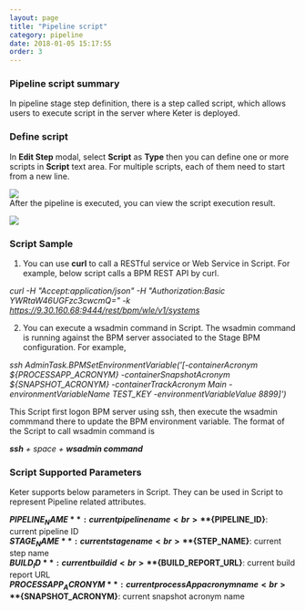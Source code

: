 ```yaml
---
layout: page
title: "Pipeline script"
category: pipeline
date: 2018-01-05 15:17:55
order: 3
---
```

### Pipeline script summary

  In pipeline stage step definition, there is a step called script, which allows users to execute script in the server where Keter is deployed.

### Define script

  In **Edit Step** modal, select **Script** as **Type** then you can define one or more scripts in **Script** text area. For multiple scripts, each of them need to start from a new line.
  
  ![][pipeline_create_script]
  <br>
  After the pipeline is executed, you can view the script execution result.
  
  ![][pipeline_script_result]  
  
### Script Sample

  1. You can use **curl** to call a RESTful service or Web Service in Script. For example, below script calls a BPM REST API by curl.
  
  *curl -H "Accept:application/json" -H "Authorization:Basic YWRtaW46UGFzc3cwcmQ=" -k https://9.30.160.68:9444/rest/bpm/wle/v1/systems*
  
  2. You can execute a wsadmin command in Script. The wsadmin command is running against the BPM server associated to the Stage BPM configuration. For example,
  
  *ssh AdminTask.BPMSetEnvironmentVariable('[-containerAcronym ${PROCESSAPP_ACRONYM} -containerSnapshotAcronym ${SNAPSHOT_ACRONYM} -containerTrackAcronym Main -environmentVariableName TEST_KEY -environmentVariableValue 8899]')*
  
  This Script first logon BPM server using ssh, then execute the wsadmin commmand there to update the BPM environment variable. The format of the Script to call wsadmin command is 

***ssh** + space + **wsadmin command***

### Script Supported Parameters
  
  Keter supports below parameters in Script. They can be used in Script to represent Pipeline related attributes.
  
  **${PIPELINE_NAME}**: current pipeline name
  <br>
  **${PIPELINE_ID}**: current pipeline ID
  <br>
  **${STAGE_NAME}**: current stage name
  <br>
  **${STEP_NAME}**: current step name
  <br>
  **${BUILD_ID}**: current build id
  <br>
  **${BUILD_REPORT_URL}**: current build report URL
  <br>
  **${PROCESSAPP_ACRONYM}**: current processApp acronym name
  <br>
  **${SNAPSHOT_ACRONYM}**: current snapshot acronym name
	
	
[pipeline_create_script]: ../images/pipeline/pipeline_create_script.png
[pipeline_script_result]: ../images/pipeline/pipeline_script_result.png 
